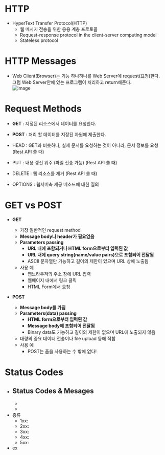 # HTTP
- HyperText Transfer Protocol(HTTP)  
  - 웹 메시지 전송을 위한 응용 계층 프로토콜  
  - Request-response protocol in the client-server computing model  
  - Stateless protocol  

# HTTP Messages
- Web Client(Browser)는 기능 하나하나를 Web Server에 request(요청)한다.  
  그럼 Web Server안에 있는 프로그램이 처리하고 return해준다.  
  ![image](https://user-images.githubusercontent.com/50271884/70384594-2c8ddb00-19c4-11ea-85a8-48f755fd1739.png)
  
# Request Methods
- **GET** : 지정된 리소스에서 데이터를 요청한다.
- **POST** : 처리 할 데이터를 지정된 자원에 제출한다.

- HEAD : GET과 비슷하나, 실제 문서를 요청하는 것이 아니라, 문서 정보를 요청 (Rest API 쓸 때)
- PUT : 내용 갱신 위주 (파일 전송 가능)  (Rest API 쓸 때)  
- DELETE : 웹 리소스를 제거 (Rest API 쓸 때)
- OPTIONS : 웹서버측 제공 메소드에 대한 질의

# GET vs POST
- **GET**
  - 가장 일반적인 request method
  - **Message body나 header가 필요없음**
  - **Parameters passing**
    - **URL 내에 포함되거나 HTML form으로부터 입력된 값**
    - **URL 내에 query string(name/value pairs)으로 포함되어 전달됨**
    - ASCII 문자열만 가능하고 길이의 제한이 있으며 URL 상에 노출됨
  - 사용 예
    - 웹브라우저의 주소 창에 URL 입력
    - 웹페이지 내에서 링크 클릭
    - HTML Form에서 요청
    
- **POST**
  - **Message body를 가짐**
  - **Parameters(data) passing**
    - **HTML form으로부터 입력된 값**
    - **Message body에 포함되어 전달됨**
    - Binary data도 가능하고 길이의 제한이 없으며 URL에 노출되지 않음
  - 대량의 중요 데이터 전송이나 file upload 등에 적합
  - 사용 예
    - POST는 폼을 사용하는 수 밖에 없다!

# Status Codes
- Status Codes & Mesages
  -
  -
  -
- 종류
  - 1xx:
  - 2xx:
  - 3xx:
  - 4xx:
  - 5xx:
- ex
  
   
